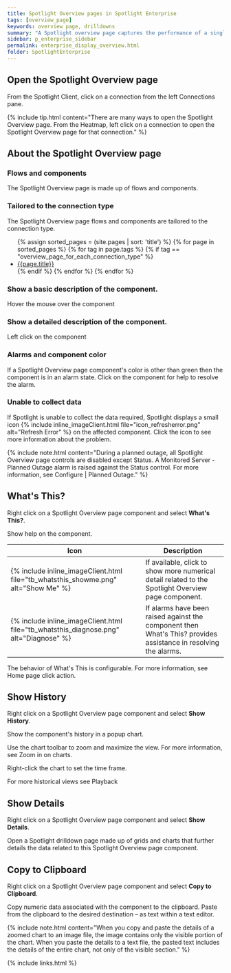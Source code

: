 ```yaml
---
title: Spotlight Overview pages in Spotlight Enterprise
tags: [overview_page]
keywords: overview page, drilldowns
summary: "A Spotlight overview page captures the performance of a single monitored connection. Flows and components are updated in real time to highlight obvious bottlenecks and problem areas and color coded to indicate when an alarm is raised."
sidebar: p_enterprise_sidebar
permalink: enterprise_display_overview.html
folder: SpotlightEnterprise
---
```



## Open the Spotlight Overview page

From the Spotlight Client, click on a connection from the left Connections pane.

{% include tip.html content="There are many ways to open the Spotlight Overview page. From the Heatmap, left click on a connection to open the Spotlight Overview page for that connection." %}

## About the Spotlight Overview page

### Flows and components

The Spotlight Overview page is made up of flows and components.

### Tailored to the connection type

The Spotlight Overview page flows and components are tailored to the connection type.

<ul>
{% assign sorted_pages = (site.pages | sort: 'title') %}
{% for page in sorted_pages %}
{% for tag in page.tags %}
{% if tag == "overview_page_for_each_connection_type" %}
<li><a href="{{ page.url | prepend: site.baseurl}}">{{page.title}}</a></li>
{% endif %}
{% endfor %}
{% endfor %}
</ul>

### Show a basic description of the component.

Hover the mouse over the component

### Show a detailed description of the component.

Left click on the component

### Alarms and component color

If a Spotlight Overview page component's color is other than green then the component is in an alarm state. Click on the component for help to resolve the alarm.

### Unable to collect data

If Spotlight is unable to collect the data required, Spotlight displays a small icon {% include inline_imageClient.html file="icon_refresherror.png" alt="Refresh Error" %} on the affected component. Click the icon to see more information about the problem.

{% include note.html content="During a planned outage, all Spotlight Overview page controls are disabled except Status. A Monitored Server - Planned Outage alarm is raised against the Status control. For more information, see Configure \| Planned Outage." %}




## What's This?

Right click on a Spotlight Overview page component and select **What's This?**.

Show help on the component.

Icon | Description
-----|------------
{% include inline_imageClient.html file="tb_whatsthis_showme.png" alt="Show Me" %} | If available, click to show more numerical detail related to the Spotlight Overview page component.
{% include inline_imageClient.html file="tb_whatsthis_diagnose.png" alt="Diagnose" %} | If alarms have been raised against the component then What's This? provides assistance in resolving the alarms.


The behavior of What's This is configurable. For more information, see Home page click action.

## Show History

Right click on a Spotlight Overview page component and select **Show History**.

Show the component's history in a popup chart.

Use the chart toolbar to zoom and maximize the view. For more information, see Zoom in on charts.

Right-click the chart to set the time frame.

For more historical views see Playback

## Show Details

Right click on a Spotlight Overview page component and select **Show Details**.

Open a Spotlight drilldown page made up of grids and charts that further details the data related to this Spotlight Overview page component.

## Copy to Clipboard

Right click on a Spotlight Overview page component and select **Copy to Clipboard**.

Copy numeric data associated with the component to the clipboard. Paste from the clipboard to the desired destination –  as text within a text editor.

{% include note.html content="When you copy and paste the details of a zoomed chart to an image file, the image contains only the visible portion of the chart. When you paste the details to a text file, the pasted text includes the details of the entire chart, not only of the visible section." %}

{% include links.html %}
